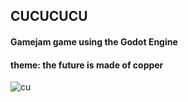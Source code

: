 ## CUCUCUCU
#### Gamejam game using the Godot Engine

#### theme: the future is made of copper

![cu](https://user-images.githubusercontent.com/62144769/121040332-1b3caf00-c7b2-11eb-8ac3-1f5ce1d3a55a.gif)
